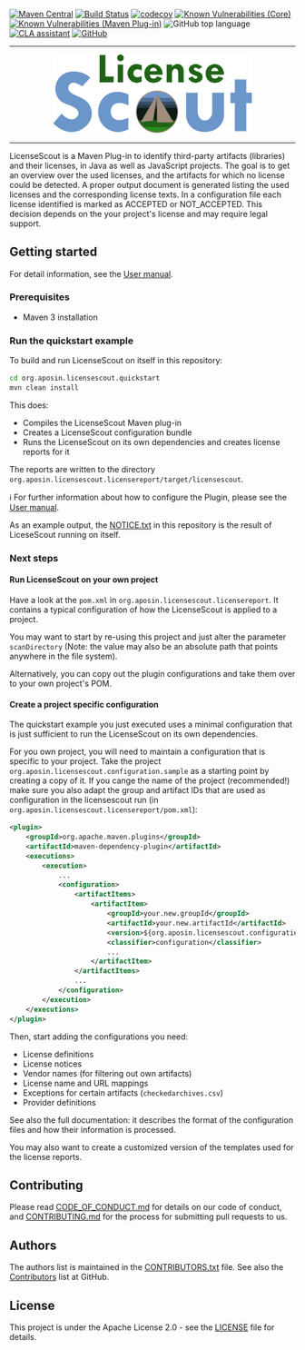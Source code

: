 [![Maven Central](https://img.shields.io/maven-central/v/org.aposin.licensescout/licensescout-maven-plugin.svg?label=Maven%20Central)](https://maven-badges.herokuapp.com/maven-central/org.aposin.licensescout/licensescout-maven-plugin)
[![Build Status](https://travis-ci.org/aposin/LicenseScout.svg?branch=master)](https://travis-ci.org/aposin/LicenseScout)
[![codecov](https://codecov.io/gh/aposin/LicenseScout/branch/master/graph/badge.svg)](https://codecov.io/gh/aposin/LicenseScout)
[![Known Vulnerabilities (Core)](https://snyk.io/test/github/aposin/LicenseScout/badge.svg?targetFile=licensescout-core%2Fpom.xml)](https://snyk.io/test/github/aposin/LicenseScout?targetFile=licensescout-core%2Fpom.xml)
[![Known Vulnerabilities (Maven Plug-in)](https://snyk.io/test/github/aposin/LicenseScout/badge.svg?targetFile=licensescout-maven-plugin%2Fpom.xml)](https://snyk.io/test/github/aposin/LicenseScout?targetFile=licensescout-maven-plugin%2Fpom.xml)
![GitHub top language](https://img.shields.io/github/languages/top/aposin/LicenseScout.svg)
[![CLA assistant](https://cla-assistant.io/readme/badge/aposin/LicenseScout)](https://cla-assistant.io/aposin/LicenseScout)
[![GitHub](https://img.shields.io/github/license/aposin/LicenseScout.svg)](https://github.com/aposin/LicenseScout/blob/master/LICENSE)

---

<p align="center">
<img src="licensescout-documentation/images/png/LS_logo_with_text_green.png" width="350">
</p>

---

LicenseScout is a Maven Plug-in to identify third-party artifacts (libraries) and their licenses, in Java as well as JavaScript projects.
The goal is to get an overview over the used licenses, and the artifacts for which no license could be detected. A proper output document is generated listing the used licenses and the corresponding license texts. In a configuration file each license identified is marked as ACCEPTED or NOT_ACCEPTED. This decision depends on the your project's license and may require legal support.


## Getting started

For detail information, see the [User manual](licensescout-documentation/src/site/asciidoc/usermanual/usermanual.adoc).

### Prerequisites

* Maven 3 installation


### Run the quickstart example

To build and run LicenseScout on itself in this repository:

```bash
cd org.aposin.licensescout.quickstart
mvn clean install
```

This does:
* Compiles the LicenseScout Maven plug-in
* Creates a LicenseScout configuration bundle
* Runs the LicenseScout on its own dependencies and creates license reports for it

The reports are written to the directory `org.aposin.licensescout.licensereport/target/licensescout`.

:information_source: For further information about how to configure the Plugin, please see the [User manual](licensescout-documentation/src/site/asciidoc/usermanual/usermanual.adoc).

As an example output, the [NOTICE.txt](NOTICE.txt) in this repository is the result of LiceseScout running on itself.

### Next steps

#### Run LicenseScout on your own project

Have a look at the `pom.xml` in `org.aposin.licensescout.licensereport`. It contains a typical configuration of how the LicenseScout is applied to a project.

You may want to start by re-using this project and just alter the parameter `scanDirectory` (Note: the value may also be an absolute path that points anywhere in the file system).

Alternatively, you can copy out the plugin configurations and take them over to your own project's POM.

#### Create a project specific configuration

The quickstart example you just executed uses a minimal configuration
that is just sufficient to run the LicenseScout on its own dependencies.

For you own project, you will need to maintain a configuration that is specific to your project. Take the project `org.aposin.licensescout.configuration.sample` as a starting point by creating a copy of it. If you cange the name of the project (recommended!) make sure you also adapt the group and artifact IDs that are used as configuration in the licensescout run (in `org.aposin.licensescout.licensereport/pom.xml`):

```xml
<plugin>
	<groupId>org.apache.maven.plugins</groupId>
	<artifactId>maven-dependency-plugin</artifactId>
	<executions>
		<execution>
			...
			<configuration>
				<artifactItems>
					<artifactItem>
						<groupId>your.new.groupId</groupId>
						<artifactId>your.new.artifactId</artifactId>
						<version>${org.aposin.licensescout.configuration.version}</version>
						<classifier>configuration</classifier>
						...
					</artifactItem>
				</artifactItems>
				...
			</configuration>
		</execution>
	</executions>
</plugin>
```

Then, start adding the configurations you need:
* License definitions
* License notices
* Vendor names (for filtering out own artifacts)
* License name and URL mappings
* Exceptions for certain artifacts (`checkedarchives.csv`)
* Provider definitions

See also the full documentation: it describes the format of the configuration files and how their information is processed.

You may also want to create a customized version of the templates used for the license reports.

## Contributing

Please read [CODE_OF_CONDUCT.md](CODE_OF_CONDUCT.md) for details on our code of conduct, and [CONTRIBUTING.md](CONTRIBUTING.md) for the process for submitting pull requests to us.

## Authors

The authors list is maintained in the [CONTRIBUTORS.txt](CONTRIBUTORS.txt) file.
See also the [Contributors](https://github.com/aposin/LicenseScout/graphs/contributors) list at GitHub.

## License

This project is under the Apache License 2.0 - see the [LICENSE](LICENSE) file for details.  
